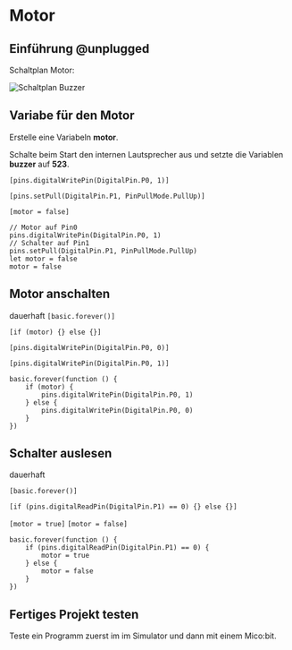 # Motor

## Einführung @unplugged

Schaltplan Motor:

![Schaltplan Buzzer](https://philipphgerber.github.io/tutorials-x2-next/docs/static/tutorials/05_motor.png)


## Variabe für den Motor

Erstelle eine Variabeln **motor**.

Schalte beim Start den internen Lautsprecher aus und
setzte die Variablen **buzzer** auf **523**.

``[pins.digitalWritePin(DigitalPin.P0, 1)]``

``[pins.setPull(DigitalPin.P1, PinPullMode.PullUp)]``

``[motor = false]``

```blocks
// Motor auf Pin0
pins.digitalWritePin(DigitalPin.P0, 1)
// Schalter auf Pin1
pins.setPull(DigitalPin.P1, PinPullMode.PullUp)
let motor = false
motor = false
```

## Motor anschalten

 dauerhaft
``[basic.forever()]``

``[if (motor) {} else {}]``

``[pins.digitalWritePin(DigitalPin.P0, 0)]``

``[pins.digitalWritePin(DigitalPin.P0, 1)]``


```blocks
basic.forever(function () {
    if (motor) {
        pins.digitalWritePin(DigitalPin.P0, 1)
    } else {
        pins.digitalWritePin(DigitalPin.P0, 0)
    }
})
```

## Schalter auslesen

 dauerhaft 

``[basic.forever()]``

``[if (pins.digitalReadPin(DigitalPin.P1) == 0) {} else {}]``

``[motor = true]``
``[motor = false]``

```blocks
basic.forever(function () {
    if (pins.digitalReadPin(DigitalPin.P1) == 0) {
        motor = true
    } else {
        motor = false
    }
})
```

## Fertiges Projekt testen

Teste ein Programm zuerst im im Simulator und dann mit einem Mico:bit.


<script src="https://makecode.com/gh-pages-embed.js"></script><script>makeCodeRender("{{ site.makecode.home_url }}", "{{ site.github.owner_name }}/{{ site.github.repository_name }}");</script>
